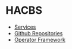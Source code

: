 # HACBS

- [Services](https://docs.engineering.redhat.com/pages/viewpage.action?spaceKey=~sguarino&title=HACBS)
- [Github Repositories](https://github.com/redhat-appstudio)
- [Operator Framework](https://operatorframework.io/)
